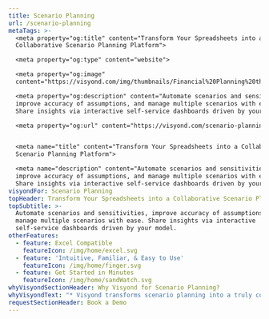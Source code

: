 ```yaml
---
title: Scenario Planning
url: /scenario-planning
metaTags: >-
  <meta property="og:title" content="Transform Your Spreadsheets into a
  Collaborative Scenario Planning Platform">

  <meta property="og:type" content="website">

  <meta property="og:image"
  content="https://visyond.com/img/thumbnails/Financial%20Planning%20thumbnail%201200x628.png">

  <meta property="og:description" content="Automate scenarios and sensitivities,
  improve accuracy of assumptions, and manage multiple scenarios with ease.
  Share insights via interactive self-service dashboards driven by your model.">

  <meta property="og:url" content="https://visyond.com/scenario-planning">


  <meta name="title" content="Transform Your Spreadsheets into a Collaborative
  Scenario Planning Platform">

  <meta name="description" content="Automate scenarios and sensitivities,
  improve accuracy of assumptions, and manage multiple scenarios with ease.
  Share insights via interactive self-service dashboards driven by your model.">
visyondFor: Scenario Planning
topHeader: Transform Your Spreadsheets into a Collaborative Scenario Planning Platform
topSubtitle: >-
  Automate scenarios and sensitivities, improve accuracy of assumptions, and
  manage multiple scenarios with ease. Share insights via interactive
  self-service dashboards driven by your model.
otherFeatures:
  - feature: Excel Compatible
    featureIcon: /img/home/excel.svg
  - feature: 'Intuitive, Familiar, & Easy to Use'
    featureIcon: /img/home/finger.svg
  - feature: Get Started in Minutes
    featureIcon: /img/home/sandWatch.svg
whyVisyondSectionHeader: Why Visyond for Scenario Planning?
whyVisyondText: "* Visyond transforms scenario planning into a truly collaborative experience by removing the need to use multiple tools and transfer data between them.\r\n* Modelers, analysts, decision makers and clients can securely collaborate and have accessible and easy-to-use automation tools in a single, cloud-based decision-making platform with the spreadsheet model at the center, without version chaos and risks of losing information or overwriting data.\r\n* Scenario planning insights can be communicated through interactive dashboards that are managed in a single place, and seen only by specific stakeholders, without the need to update static slides at every assumption change.\r\n* Stakeholders can stress-test the assumptions in a safe environment where they are the only one seeing the output driven by their changes and where they cannot accidentally break the underlying model.\r\n"
requestSectionHeader: Book a Demo
---
```



